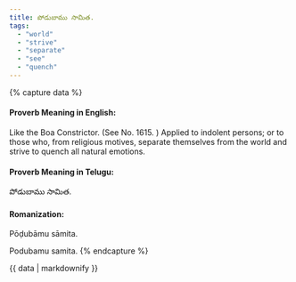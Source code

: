 ```yaml
---
title: పోడుబాము సామిత.
tags:
  - "world"
  - "strive"
  - "separate"
  - "see"
  - "quench"
---
```


{% capture data %}
#### Proverb Meaning in English:
Like the Boa Constrictor.
(See No. 1615. )
Applied to indolent persons; or to those who, from religious motives, separate themselves from the world and strive to quench all natural emotions.

#### Proverb Meaning in Telugu:
పోడుబాము సామిత.

#### Romanization:
Pōḍubāmu sāmita.

Podubamu samita.
{% endcapture %}

{{ data | markdownify }}

